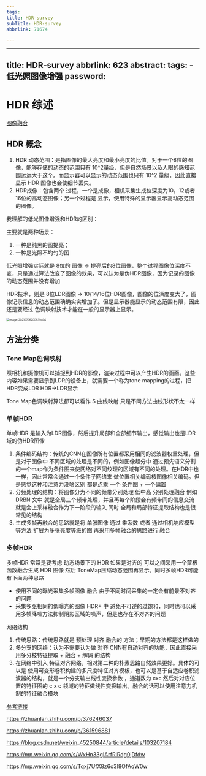 ```yaml
---
tags:
title: HDR-survey
subTitle: HDR-survey
abbrlink: 71674

---
```

---
title: HDR-survey
abbrlink: 623
abstract:
tags:
	- 低光照图像增强
password:
---


<!--more-->

# HDR  综述

[图像融合](https://blog.csdn.net/ZHANG2012LIANG/article/details/85031065)

## HDR 概念

1. HDR 动态范围：是指图像的最大亮度和最小亮度的比值。对于一个8位的图像，能够存储的动态的范围只有 10^2量级，但是自然场景以及人眼的感知范围远远大于这个。而显示器可以显示的动态范围也只有 10^2 量级，因此直接显示 HDR 图像也会使细节丢失。
2. HDR成像：包含两个 过程，一个是成像，相机采集生成位深度为10，12或者16位的高动态图像；另一个过程是 显示，使用特殊的显示器显示高动态范围的图像。

我理解的低光图像增强和HDR的区别：

主要就是两种场景：

1. 一种是纯黑的图提亮；
2. 一种是光照不均匀的图

低光照增强实际就是 8位的 图像 -> 提亮后的8位图像，整个过程图像位深度不变，只是通过算法改变了图像的效果，可以认为是伪HDR图像，因为记录的图像的动态范围并没有增加

HDR技术，则是 8位LDR图像 -> 10/14/16位HDR图像，图像的位深度变大了，图像记录信息的动态范围确确实实增加了。但是显示器能显示的动态范围有限，因此还是要经过 色调映射技术才能在一般的显示器上显示。

<img src="C:/Users/10729/AppData/Roaming/Typora/typora-user-images/image-20210706200639404.png" alt="image-20210706200639404" style="zoom:50%;" />

## 方法分类

### Tone Map色调映射 

照相机和摄像机可以捕捉到HDR的影像，渲染过程中可以产生HDR的画面。这些内容如果需要显示到LDR的设备上，就需要一个称为tone mapping的过程，把HDR变成LDR   HDR->LDR显示  

Tone Map色调映射算法都可以看作  S  曲线映射  只是不同方法曲线形状不太一样

### 单帧HDR

单帧HDR 是输入为LDR图像，然后提升局部和全部细节输出，感觉输出也是LDR域的伪HDR图像

1. 条件编码结构：传统的CNN在图像所有位置都采用相同的滤波器权重处理，但是对于图像中 不同区域的处理是不同的，例如图像超分中 通过预先语义分割的一个map作为条件图来使网络对不同纹理的区域有不同的处理。在HDR中也一样，因此常常会通过一个条件子网络来 做位置相关编码核图像相关编码。但是感觉这种和注意力没啥区别  都是点乘 一个  条件图 + 一个偏置
2. 分频处理的结构：将图像分为不同的频带分别处理  低中高 分别处理融合  例如 DRBN 文中  就是全局三个频带处理，并且再每个阶段会有频带间的信息交流  就是会上采样融合作为下一阶段的输入   同时  全局和局部特征提取结构也是很常见的结构
3. 生成多帧再融合的思路就是将 单张图像 通过 乘系数 或者 通过相机响应模型等方法 扩展为多张亮度等级的图  再采用多帧融合的思路进行 融合 

### 多帧HDR

多帧HDR 常常是要考虑 动态场景下的 HDR  如果是对齐的 可以之间采用一个蒙板函数融合生成 HDR 图像  然后 ToneMap压缩动态范围再显示。同时多帧HDR可能有下面两种思路

* 使用不同的曝光采集多帧图像 融合  由于不同时间采集的一定会有前景不对齐的问题
* 采集多张相同的低曝光的图像  HDR+ 中  避免不可逆的过饱和，同时也可以采用多帧降噪方法抑制阴影区域的噪声，但是也存在不对齐的问题

网络结构

1. 传统思路：传统思路就是  预处理 对齐  融合的 方法；早期的方法都是这样做的 
2. 多分支的网络：认为不需要认为做 对齐  CNN有自动对齐的功能，因此直接采用多分枝特征提取 +  融合  +  解码 的结构
3. 在网络中引入 特征对齐网络，相对第二种的朴素思路自然效果更好。具体的可以是 使用可变形卷积构建的多尺度特征对齐模板，也可以是基于自适应卷积滤波器的结构，就是一个分支输出线性变换参数 ，通道数为 cxc 然后对对应位置的特征图的 c x c 领域的特征做线性变换输出。融合的话可以使用注意力机制的特征融合模块



[参考链接](https://zhuanlan.zhihu.com/p/21983679)

https://zhuanlan.zhihu.com/p/376246037

https://zhuanlan.zhihu.com/p/361596881

https://blog.csdn.net/weixin_45250844/article/details/103207184

https://mp.weixin.qq.com/s/WxHn33gIArfRlRdg0jDfdw

https://mp.weixin.qq.com/s/Tqxj7UfX8z6o3l8OfAqW0w
